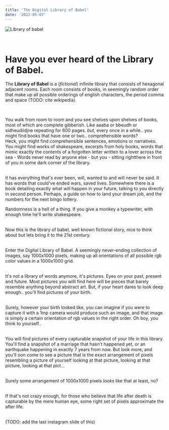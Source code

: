 ```yaml
---
title: 'The Digital Library of Babel'
date: '2022-05-07'
---
```


![Library of babel](/images/digital_library_of_babel.png)

&nbsp;   

# Have you ever heard of the Library of Babel.

The **Library of Babel** is a (_fictional_) infinite library that consists of hexagonal adjacent rooms. Each room consists of books, in seemingly random order that make up all possible orderings of english characters, the period comma and space (TODO: cite wikipedia).  
  
&nbsp;    


You walk from room to room and you see shelves upon shelves of books, most of which are complete gibberish. Like aaaba or bbeudh or sidheudiidjne repeating for 600 pages. _but_, every once in a while.. you might find books that have one or two.. comprehensible words?
&nbsp;    
Heck, you might find comprehensible sentences, emotions or narratives. You might find works of shakespeare, excerpts from holy books, words that mimic exactly the contents of a forgotten letter written to a lover across the sea - Words never read by anyone else - but you - sitting rightthere in front of you in some dark corner of the library.



&nbsp;    
It has everything that's ever been, will, wanted to and will never be said. It has words that could've ended wars, saved lives. Somewhere there is a book detailing exactly what will happen in your future, talking to you directly in second person. Perhaps, a guide on how to land your dream job, and the numbers for the next bingo lottery.

Randomness is a hell of a thing. If you give a monkey a typewriter, with enough time he'll write shakespeare.

&nbsp;    
Now this is the library of babel, well known fictional story, nice to think about but lets bring it to the 21st century.

&nbsp;    
Enter the Digital Library of Babel. A seemingly never-ending collection of images, say 1000x1000 pixels, making up all orientations of all possible rgb color values in a 1000x1000 grid.

&nbsp;    
It's not a library of words anymore, it's pictures. Eyes on your past, present and future. Most pictures you willl find here will be pieces that barely resemble anything beyond abstract art. But, if your heart dares to look deep enough.. you'll find pictures of your birth.

&nbsp;    
Surely, however your birth looked like, you can imagine if you were to capture it with a 1mp camera would produce such an image, and that image is simply a certain orientation of rgb values in the right order. Oh boy, you think to yourself..

&nbsp;    
You will find pictures of every capturable snapshot of your life in this library. You'll find a snapshot of a marriage that hasn't happened yet, or an earthquake happening in exactly 7 years from now. But look more, and you'll oon come to see a picture that is the exact arrangement of pixels resembling a picture of yourself looking at that picture, looking at that picture, looking at that pict...

&nbsp;    
Surely some arrangement of 1000x1000 pixels _looks_ like that at least, no?

&nbsp;    
If that's not crazy enough, for those who believe that life after death is capturable by the mere human eye, some right set of pixels approximate the after life.

&nbsp;    
(TODO: add the last instagram slide of this)
